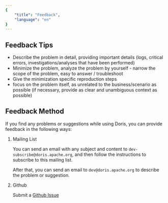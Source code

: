 ```yaml
---
{
    "title": "Feedback",
    "language": "en"
}
---
```


<!--
Licensed to the Apache Software Foundation (ASF) under one
or more contributor license agreements.  See the NOTICE file
distributed with this work for additional information
regarding copyright ownership.  The ASF licenses this file
to you under the Apache License, Version 2.0 (the
"License"); you may not use this file except in compliance
with the License.  You may obtain a copy of the License at

  http://www.apache.org/licenses/LICENSE-2.0

Unless required by applicable law or agreed to in writing,
software distributed under the License is distributed on an
"AS IS" BASIS, WITHOUT WARRANTIES OR CONDITIONS OF ANY
KIND, either express or implied.  See the License for the
specific language governing permissions and limitations
under the License.
-->


## Feedback Tips

- Describe the problem in detail, providing important details (logs, critical errors, investigations/analyses that have been performed)
- Minimize the problem, analyze the problem by yourself - narrow the scope of the problem, easy to answer / troubleshoot
- Give the minimization specific reproduction steps
- focus on the problem itself, as unrelated to the business/scenario as possible (if necessary, provide as clear and unambiguous context as possible)

## Feedback Method

If you find any problems or suggestions while using Doris, you can provide feedback in the following ways:

1. Mailing List

   You can send an email with any subject and content to `dev-subscribe@doris.apache.org`, and then follow the instructions to subscribe to this mailing list.

   After that, you can send an email to `dev@doris.apache.org` to describe the problem or suggestion.

2. Github

   Submit a [Github Issue](https://github.com/apache/doris/issues/new/choose)
